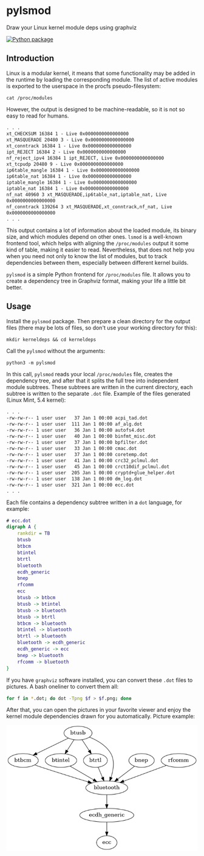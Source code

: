 # pylsmod

Draw your Linux kernel module deps using graphviz

[![Python package](https://github.com/mrmaximuzz/pylsmod/actions/workflows/python-package.yml/badge.svg)](https://github.com/mrmaximuzz/pylsmod/actions/workflows/python-package.yml)

## Introduction

Linux is a modular kernel, it means that some functionality may be added in the
runtime by loading the corresponding module. The list of active modules is
exported to the userspace in the procfs pseudo-filesystem:

```shell
cat /proc/modules
```

However, the output is designed to be machine-readable, so it is not so easy to
read for humans.

```
. . .
xt_CHECKSUM 16384 1 - Live 0x0000000000000000
xt_MASQUERADE 20480 3 - Live 0x0000000000000000
xt_conntrack 16384 1 - Live 0x0000000000000000
ipt_REJECT 16384 2 - Live 0x0000000000000000
nf_reject_ipv4 16384 1 ipt_REJECT, Live 0x0000000000000000
xt_tcpudp 20480 9 - Live 0x0000000000000000
ip6table_mangle 16384 1 - Live 0x0000000000000000
ip6table_nat 16384 1 - Live 0x0000000000000000
iptable_mangle 16384 1 - Live 0x0000000000000000
iptable_nat 16384 1 - Live 0x0000000000000000
nf_nat 40960 3 xt_MASQUERADE,ip6table_nat,iptable_nat, Live 0x0000000000000000
nf_conntrack 139264 3 xt_MASQUERADE,xt_conntrack,nf_nat, Live 0x0000000000000000
. . .
```

This output contains a lot of information about the loaded module, its binary
size, and which modules depend on other ones. `lsmod` is a well-known frontend
tool, which helps with aligning the `/proc/modules` output it some kind of
table, making it easier to read. Nevertheless, that does not help you when you
need not only to know the list of modules, but to track dependencies between
them, especially between different kernel builds.

`pylsmod` is a simple Python frontend for `/proc/modules` file. It allows you to
create a dependency tree in Graphviz format, making your life a little bit
better.

## Usage

Install the `pylsmod` package. Then prepare a clean directory for the output
files (there may be lots of files, so don't use your working directory for
this):

```shell
mkdir kerneldeps && cd kerneldeps
```

Call the `pylsmod` without the arguments:

```shell
python3 -m pylsmod
```

In this call, `pylsmod` reads your local `/proc/modules` file, creates the
dependency tree, and after that it splits the full tree into independent module
subtrees. These subtrees are written in the current directory, each subtree is
written to the separate `.dot` file. Example of the files generated (Linux Mint,
5.4 kernel):

```
. . .
-rw-rw-r-- 1 user user   37 Jan 1 00:00 acpi_tad.dot
-rw-rw-r-- 1 user user  111 Jan 1 00:00 af_alg.dot
-rw-rw-r-- 1 user user   36 Jan 1 00:00 autofs4.dot
-rw-rw-r-- 1 user user   40 Jan 1 00:00 binfmt_misc.dot
-rw-rw-r-- 1 user user   37 Jan 1 00:00 bpfilter.dot
-rw-rw-r-- 1 user user   33 Jan 1 00:00 cmac.dot
-rw-rw-r-- 1 user user   37 Jan 1 00:00 coretemp.dot
-rw-rw-r-- 1 user user   41 Jan 1 00:00 crc32_pclmul.dot
-rw-rw-r-- 1 user user   45 Jan 1 00:00 crct10dif_pclmul.dot
-rw-rw-r-- 1 user user  205 Jan 1 00:00 cryptd+glue_helper.dot
-rw-rw-r-- 1 user user  138 Jan 1 00:00 dm_log.dot
-rw-rw-r-- 1 user user  321 Jan 1 00:00 ecc.dot
. . .
```

Each file contains a dependency subtree written in a `dot` language, for
example:

```dot
# ecc.dot
digraph A {
	rankdir = TB
	btusb
	btbcm
	btintel
	btrtl
	bluetooth
	ecdh_generic
	bnep
	rfcomm
	ecc
	btusb -> btbcm
	btusb -> btintel
	btusb -> bluetooth
	btusb -> btrtl
	btbcm -> bluetooth
	btintel -> bluetooth
	btrtl -> bluetooth
	bluetooth -> ecdh_generic
	ecdh_generic -> ecc
	bnep -> bluetooth
	rfcomm -> bluetooth
}
```

If you have `graphviz` software installed, you can convert these `.dot` files to
pictures. A bash oneliner to convert them all:

```bash
for f in *.dot; do dot -Tpng $f > $f.png; done
```

After that, you can open the pictures in your favorite viewer and enjoy the
kernel module dependencies drawn for you automatically. Picture example:

![example](example.png)
